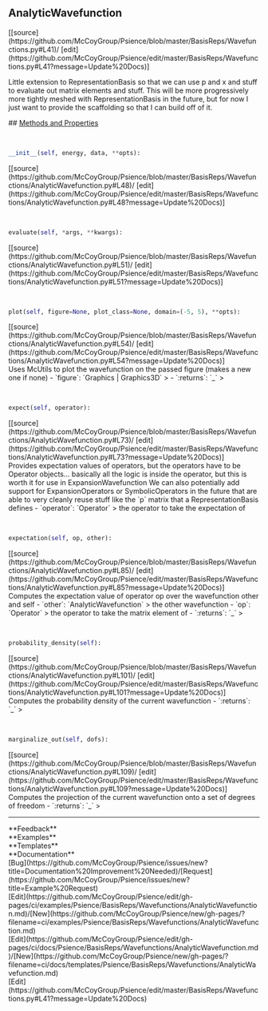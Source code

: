## <a id="Psience.BasisReps.Wavefunctions.AnalyticWavefunction">AnalyticWavefunction</a> 

<div class="docs-source-link" markdown="1">
[[source](https://github.com/McCoyGroup/Psience/blob/master/BasisReps/Wavefunctions.py#L41)/
[edit](https://github.com/McCoyGroup/Psience/edit/master/BasisReps/Wavefunctions.py#L41?message=Update%20Docs)]
</div>

Little extension to RepresentationBasis so that we can use p and x and stuff
to evaluate out matrix elements and stuff.
This will be more progressively more tightly meshed with RepresentationBasis in the future,
but for now I just want to provide the scaffolding so that I can build off of it.







<div class="collapsible-section">
 <div class="collapsible-section collapsible-section-header" markdown="1">
## <a class="collapse-link" data-toggle="collapse" href="#methods" markdown="1"> Methods and Properties</a> <a class="float-right" data-toggle="collapse" href="#methods"><i class="fa fa-chevron-down"></i></a>
 </div>
 <div class="collapsible-section collapsible-section-body collapse show" id="methods" markdown="1">
 
<a id="Psience.BasisReps.Wavefunctions.AnalyticWavefunction.__init__" class="docs-object-method">&nbsp;</a> 
```python
__init__(self, energy, data, **opts): 
```
<div class="docs-source-link" markdown="1">
[[source](https://github.com/McCoyGroup/Psience/blob/master/BasisReps/Wavefunctions/AnalyticWavefunction.py#L48)/
[edit](https://github.com/McCoyGroup/Psience/edit/master/BasisReps/Wavefunctions/AnalyticWavefunction.py#L48?message=Update%20Docs)]
</div>


<a id="Psience.BasisReps.Wavefunctions.AnalyticWavefunction.evaluate" class="docs-object-method">&nbsp;</a> 
```python
evaluate(self, *args, **kwargs): 
```
<div class="docs-source-link" markdown="1">
[[source](https://github.com/McCoyGroup/Psience/blob/master/BasisReps/Wavefunctions/AnalyticWavefunction.py#L51)/
[edit](https://github.com/McCoyGroup/Psience/edit/master/BasisReps/Wavefunctions/AnalyticWavefunction.py#L51?message=Update%20Docs)]
</div>


<a id="Psience.BasisReps.Wavefunctions.AnalyticWavefunction.plot" class="docs-object-method">&nbsp;</a> 
```python
plot(self, figure=None, plot_class=None, domain=(-5, 5), **opts): 
```
<div class="docs-source-link" markdown="1">
[[source](https://github.com/McCoyGroup/Psience/blob/master/BasisReps/Wavefunctions/AnalyticWavefunction.py#L54)/
[edit](https://github.com/McCoyGroup/Psience/edit/master/BasisReps/Wavefunctions/AnalyticWavefunction.py#L54?message=Update%20Docs)]
</div>
Uses McUtils to plot the wavefunction on the passed figure (makes a new one if none)
  - `figure`: `Graphics | Graphics3D`
    > 
  - `:returns`: `_`
    >


<a id="Psience.BasisReps.Wavefunctions.AnalyticWavefunction.expect" class="docs-object-method">&nbsp;</a> 
```python
expect(self, operator): 
```
<div class="docs-source-link" markdown="1">
[[source](https://github.com/McCoyGroup/Psience/blob/master/BasisReps/Wavefunctions/AnalyticWavefunction.py#L73)/
[edit](https://github.com/McCoyGroup/Psience/edit/master/BasisReps/Wavefunctions/AnalyticWavefunction.py#L73?message=Update%20Docs)]
</div>
Provides expectation values of operators, but the operators have to be Operator objects...
basically all the logic is inside the operator, but this is worth it for use in ExpansionWavefunction
We can also potentially add support for ExpansionOperators or SymbolicOperators in the future that are
able to very cleanly reuse stuff like the `p` matrix that a RepresentationBasis defines
  - `operator`: `Operator`
    > the operator to take the expectation of


<a id="Psience.BasisReps.Wavefunctions.AnalyticWavefunction.expectation" class="docs-object-method">&nbsp;</a> 
```python
expectation(self, op, other): 
```
<div class="docs-source-link" markdown="1">
[[source](https://github.com/McCoyGroup/Psience/blob/master/BasisReps/Wavefunctions/AnalyticWavefunction.py#L85)/
[edit](https://github.com/McCoyGroup/Psience/edit/master/BasisReps/Wavefunctions/AnalyticWavefunction.py#L85?message=Update%20Docs)]
</div>
Computes the expectation value of operator op over the wavefunction other and self
  - `other`: `AnalyticWavefunction`
    > the other wavefunction
  - `op`: `Operator`
    > the operator to take the matrix element of
  - `:returns`: `_`
    >


<a id="Psience.BasisReps.Wavefunctions.AnalyticWavefunction.probability_density" class="docs-object-method">&nbsp;</a> 
```python
probability_density(self): 
```
<div class="docs-source-link" markdown="1">
[[source](https://github.com/McCoyGroup/Psience/blob/master/BasisReps/Wavefunctions/AnalyticWavefunction.py#L101)/
[edit](https://github.com/McCoyGroup/Psience/edit/master/BasisReps/Wavefunctions/AnalyticWavefunction.py#L101?message=Update%20Docs)]
</div>
Computes the probability density of the current wavefunction
  - `:returns`: `_`
    >


<a id="Psience.BasisReps.Wavefunctions.AnalyticWavefunction.marginalize_out" class="docs-object-method">&nbsp;</a> 
```python
marginalize_out(self, dofs): 
```
<div class="docs-source-link" markdown="1">
[[source](https://github.com/McCoyGroup/Psience/blob/master/BasisReps/Wavefunctions/AnalyticWavefunction.py#L109)/
[edit](https://github.com/McCoyGroup/Psience/edit/master/BasisReps/Wavefunctions/AnalyticWavefunction.py#L109?message=Update%20Docs)]
</div>
Computes the projection of the current wavefunction onto a set of degrees
of freedom
  - `:returns`: `_`
    >
 </div>
</div>












---


<div markdown="1" class="text-secondary">
<div class="container">
  <div class="row">
   <div class="col" markdown="1">
**Feedback**   
</div>
   <div class="col" markdown="1">
**Examples**   
</div>
   <div class="col" markdown="1">
**Templates**   
</div>
   <div class="col" markdown="1">
**Documentation**   
</div>
   <div class="col" markdown="1">
   
</div>
   <div class="col" markdown="1">
   
</div>
   <div class="col" markdown="1">
   
</div>
</div>
  <div class="row">
   <div class="col" markdown="1">
[Bug](https://github.com/McCoyGroup/Psience/issues/new?title=Documentation%20Improvement%20Needed)/[Request](https://github.com/McCoyGroup/Psience/issues/new?title=Example%20Request)   
</div>
   <div class="col" markdown="1">
[Edit](https://github.com/McCoyGroup/Psience/edit/gh-pages/ci/examples/Psience/BasisReps/Wavefunctions/AnalyticWavefunction.md)/[New](https://github.com/McCoyGroup/Psience/new/gh-pages/?filename=ci/examples/Psience/BasisReps/Wavefunctions/AnalyticWavefunction.md)   
</div>
   <div class="col" markdown="1">
[Edit](https://github.com/McCoyGroup/Psience/edit/gh-pages/ci/docs/Psience/BasisReps/Wavefunctions/AnalyticWavefunction.md)/[New](https://github.com/McCoyGroup/Psience/new/gh-pages/?filename=ci/docs/templates/Psience/BasisReps/Wavefunctions/AnalyticWavefunction.md)   
</div>
   <div class="col" markdown="1">
[Edit](https://github.com/McCoyGroup/Psience/edit/master/BasisReps/Wavefunctions.py#L41?message=Update%20Docs)   
</div>
   <div class="col" markdown="1">
   
</div>
   <div class="col" markdown="1">
   
</div>
   <div class="col" markdown="1">
   
</div>
</div>
</div>
</div>